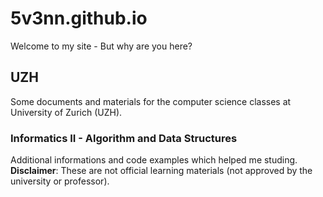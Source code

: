 # 5v3nn.github.io

Welcome to my site - But why are you here?

## UZH

Some documents and materials for the computer science classes at University of Zurich (UZH). 

### Informatics II - Algorithm and Data Structures

Additional informations and code examples which helped me studing. **Disclaimer**: These are not official learning materials (not approved by the university or professor). 

